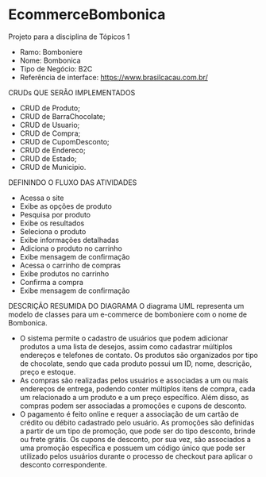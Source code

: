 # EcommerceBombonica

Projeto para a disciplina de Tópicos 1

- Ramo: Bomboniere
- Nome: Bombonica
- Tipo de Negócio: B2C
- Referência de interface: https://www.brasilcacau.com.br/

CRUDs QUE SERÃO IMPLEMENTADOS
- CRUD de Produto;
- CRUD de BarraChocolate; 
- CRUD de Usuario; 
- CRUD de Compra;
- CRUD de CupomDesconto;
- CRUD de Endereco;
- CRUD de Estado;
- CRUD de Municipio.

DEFININDO O FLUXO DAS ATIVIDADES
- Acessa o site
- Exibe as opções de produto
- Pesquisa por produto
- Exibe os resultados
- Seleciona o produto
- Exibe informações detalhadas
- Adiciona o produto no carrinho
- Exibe mensagem de confirmação
- Acessa o carrinho de compras
- Exibe produtos no carrinho
- Confirma a compra
- Exibe mensagem de confirmação

DESCRIÇÃO RESUMIDA DO DIAGRAMA
O diagrama UML representa um modelo de classes para um e-commerce de bomboniere com o nome de Bombonica. 
- O sistema permite o cadastro de usuários que podem adicionar produtos a uma lista de desejos, assim como cadastrar múltiplos endereços e telefones de contato. Os produtos são organizados por tipo de chocolate, sendo que cada produto possui um ID, nome, descrição, preço e estoque. 
- As compras são realizadas pelos usuários e associadas a um ou mais endereços de entrega, podendo conter múltiplos itens de compra, cada um relacionado a um produto e a um preço específico. Além disso, as compras podem ser associadas a promoções e cupons de desconto. 
- O pagamento é feito online e requer a associação de um cartão de crédito ou débito cadastrado pelo usuário. As promoções são definidas a partir de um tipo de promoção, que pode ser do tipo desconto, brinde ou frete grátis. Os cupons de desconto, por sua vez, são associados a uma promoção específica e possuem um código único que pode ser utilizado pelos usuários durante o processo de checkout para aplicar o desconto correspondente.